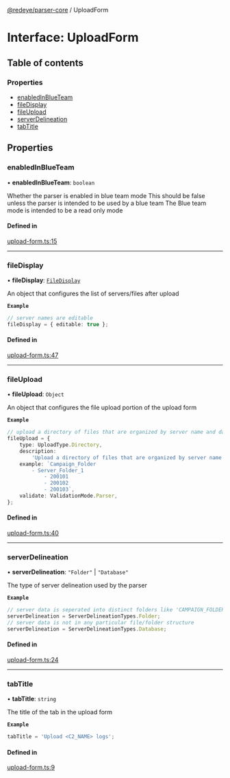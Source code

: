 [@redeye/parser-core](../index.md) / UploadForm

# Interface: UploadForm

## Table of contents

### Properties

- [enabledInBlueTeam](UploadForm.md#enabledinblueteam)
- [fileDisplay](UploadForm.md#filedisplay)
- [fileUpload](UploadForm.md#fileupload)
- [serverDelineation](UploadForm.md#serverdelineation)
- [tabTitle](UploadForm.md#tabtitle)

## Properties

### enabledInBlueTeam

• **enabledInBlueTeam**: `boolean`

Whether the parser is enabled in blue team mode
This should be false unless the parser is intended to be used by a blue team
The Blue team mode is intended to be a read only mode

#### Defined in

[upload-form.ts:15](https://github.com/cisagov/RedEye/blob/bd5dfc45/parsers/parser-core/src/parser-info/upload-form.ts#L15)

---

### fileDisplay

• **fileDisplay**: [`FileDisplay`](FileDisplay.md)

An object that configures the list of servers/files after upload

**`Example`**

```ts
// server names are editable
fileDisplay = { editable: true };
```

#### Defined in

[upload-form.ts:47](https://github.com/cisagov/RedEye/blob/bd5dfc45/parsers/parser-core/src/parser-info/upload-form.ts#L47)

---

### fileUpload

• **fileUpload**: `Object`

An object that configures the file upload portion of the upload form

**`Example`**

```ts
// upload a directory of files that are organized by server name and date in the format: <FOLDER_TO_UPLOAD>/<SERVER_NAME>/<YYYYMMDD>/
fileUpload = {
	type: UploadType.Directory,
	description:
		'Upload a directory of files that are organized by server name and date in the format: <FOLDER_TO_UPLOAD>/<SERVER_NAME>/<YYYYMMDD>/',
	example: `Campaign_Folder
		- Server_Folder_1
			- 200101
			- 200102
			- 200103`,
	validate: ValidationMode.Parser,
};
```

#### Defined in

[upload-form.ts:40](https://github.com/cisagov/RedEye/blob/bd5dfc45/parsers/parser-core/src/parser-info/upload-form.ts#L40)

---

### serverDelineation

• **serverDelineation**: `"Folder"` \| `"Database"`

The type of server delineation used by the parser

**`Example`**

```ts
// server data is seperated into distinct folders like 'CAMPAIGN_FOLDER/SERVER_FOLDER/DATE_FOLDER'
serverDelineation = ServerDelineationTypes.Folder;
// server data is not in any particular file/folder structure
serverDelineation = ServerDelineationTypes.Database;
```

#### Defined in

[upload-form.ts:24](https://github.com/cisagov/RedEye/blob/bd5dfc45/parsers/parser-core/src/parser-info/upload-form.ts#L24)

---

### tabTitle

• **tabTitle**: `string`

The title of the tab in the upload form

**`Example`**

```ts
tabTitle = 'Upload <C2_NAME> logs';
```

#### Defined in

[upload-form.ts:9](https://github.com/cisagov/RedEye/blob/bd5dfc45/parsers/parser-core/src/parser-info/upload-form.ts#L9)

